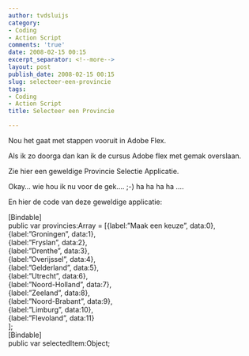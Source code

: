 ```yaml
---
author: tvdsluijs
category:
- Coding
- Action Script
comments: 'true'
date: 2008-02-15 00:15
excerpt_separator: <!--more-->
layout: post
publish_date: 2008-02-15 00:15
slug: selecteer-een-provincie
tags:
- Coding
- Action Script
title: Selecteer een Provincie

---
```

Nou het gaat met stappen vooruit in Adobe Flex.

Als ik zo doorga dan kan ik de cursus Adobe flex met gemak overslaan.

Zie hier een geweldige Provincie Selectie Applicatie.

Okay… wie hou ik nu voor de gek…. ;-) ha ha ha ha ….

En hier de code van deze geweldige applicatie:

[Bindable]  
public var provincies:Array = [{label:”Maak een keuze”, data:0},  
{label:”Groningen”, data:1},  
{label:”Fryslan”, data:2},  
{label:”Drenthe”, data:3},  
{label:”Overijssel”, data:4},  
{label:”Gelderland”, data:5},  
{label:”Utrecht”, data:6},  
{label:”Noord-Holland”, data:7},  
{label:”Zeeland”, data:8},  
{label:”Noord-Brabant”, data:9},  
{label:”Limburg”, data:10},  
{label:”Flevoland”, data:11}  
];  
[Bindable]  
public var selectedItem:Object;

